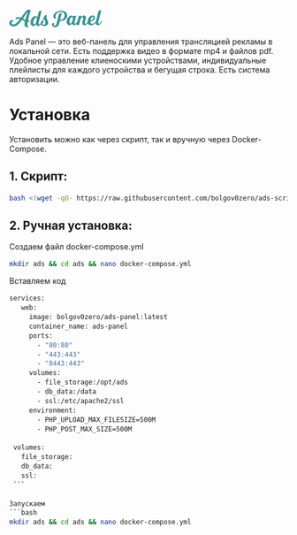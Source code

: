 ![Ads Panel](logo.png)

Ads Panel — это веб-панель для управления трансляцией рекламы в локальной сети. Есть поддержка видео в формате mp4 и файлов pdf.
Удобное управление клиеноскими устройствами, индивидуальные плейлисты для каждого устройства и бегущая строка.
Есть система авторизации.


# Установка

Установить можно как через скрипт, так и вручную через Docker-Compose.

## 1. Скрипт:
   ```bash
   bash <(wget -qO- https://raw.githubusercontent.com/bolgov0zero/ads-script/refs/heads/main/ads-install.sh)
   ```

## 2. Ручная установка:

   Создаем файл docker-compose.yml
   ```bash
   mkdir ads && cd ads && nano docker-compose.yml
   ```


   Вставляем код
   ```bash
   services:
      web:
        image: bolgov0zero/ads-panel:latest
        container_name: ads-panel
        ports:
          - "80:80"
          - "443:443"
          - "8443:443"
        volumes:
          - file_storage:/opt/ads
          - db_data:/data
          - ssl:/etc/apache2/ssl
        environment:
          - PHP_UPLOAD_MAX_FILESIZE=500M
          - PHP_POST_MAX_SIZE=500M
    
    volumes:
      file_storage:
      db_data:
      ssl:
    ```

   Запускаем
   ```bash
   mkdir ads && cd ads && nano docker-compose.yml
   ```

